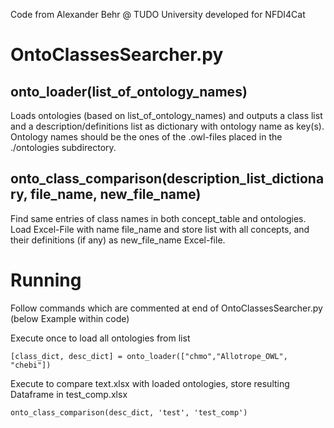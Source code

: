 Code from Alexander Behr @ TUDO University developed for NFDI4Cat

# OntoClassesSearcher.py

## onto_loader(list_of_ontology_names)
Loads ontologies (based on list_of_ontology_names) and outputs a class list and a description/definitions list as dictionary with ontology name as key(s).
Ontology names should be the ones of the .owl-files placed in the ./ontologies subdirectory.

## onto_class_comparison(description_list_dictionary, file_name, new_file_name)
Find same entries of class names in both concept_table and ontologies.
Load Excel-File with name file_name and store list with all concepts, and their definitions (if any) as new_file_name Excel-file.

# Running
Follow commands which are commented at end of OntoClassesSearcher.py (below Example within code)

Execute once to load all ontologies from list 
    
    [class_dict, desc_dict] = onto_loader(["chmo","Allotrope_OWL", "chebi"])

Execute to compare text.xlsx with loaded ontologies, store resulting Dataframe in test_comp.xlsx

    onto_class_comparison(desc_dict, 'test', 'test_comp')

